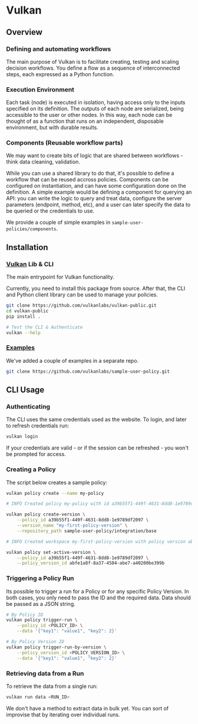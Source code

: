 # Vulkan

## Overview

### Defining and automating workflows

The main purpose of Vulkan is to facilitate creating, testing and scaling decision workflows.
You define a flow as a sequence of interconnected steps, each expressed as a Python function.

### Execution Environment

Each task (node) is executed in isolation, having access only to the inputs specified on its definition.
The outputs of each node are serialized, being accessible to the user or other nodes.
In this way, each node can be thought of as a function that runs on an independent,
disposable environment, but with durable results.

### Components (Reusable workflow parts)

We may want to create bits of logic that are shared between workflows - think data cleaning, validation.

While you can use a shared library to do that, it's possible to define a workflow that can be reused accross policies.
Components can be configured on instantiation, and can have some configuration done on the definition.
A simple example would be defining a component for querying an API: you can write the logic to query and treat data, configure the server parameters (endpoint, method, etc), and a user can later specify the data to be queried or the credentials to use.

We provide a couple of simple examples in `sample-user-policies/components`.

## Installation

### [Vulkan](https://github.com/vulkanlabs/vulkan-public) Lib & CLI

The main entrypoint for Vulkan functionality.

Currently, you need to install this package from source.
After that, the CLI and Python client library can be used to manage your policies.

```bash
git clone https://github.com/vulkanlabs/vulkan-public.git
cd vulkan-public
pip install .

# Test the CLI & Authenticate
vulkan --help
```

### [Examples](https://github.com/vulkanlabs/sample-user-policy)

We've added a couple of examples in a separate repo.
```bash
git clone https://github.com/vulkanlabs/sample-user-policy.git
```

## CLI Usage

### Authenticating

The CLI uses the same credentials used as the website.
To login, and later to refresh credentials run:
```bash
vulkan login
```

If your credentials are valid - or if the session can be refreshed - you won't be prompted for access.

### Creating a Policy

The script below creates a sample policy:
```bash
vulkan policy create --name my-policy

# INFO Created policy my-policy with id a39b55f1-449f-4631-8dd8-1e9789df2097

vulkan policy create-version \
    --policy_id a39b55f1-449f-4631-8dd8-1e9789df2097 \
    --version_name "my-first-policy-version" \
    --repository_path sample-user-policy/integration/base

# INFO Created workspace my-first-policy-version with policy version abfe1a8f-8a37-4504-abe7-a40200be399b

vulkan policy set-active-version \
    --policy_id a39b55f1-449f-4631-8dd8-1e9789df2097 \
    --policy_version_id abfe1a8f-8a37-4504-abe7-a40200be399b
```

### Triggering a Policy Run

Its possible to trigger a run for a Policy or for any specific Policy Version.
In both cases, you only need to pass the ID and the required data. Data should be passed as a JSON string.
```bash
# By Policy ID
vulkan policy trigger-run \
    --policy_id <POLICY_ID> \
    --data '{"key1": "value1", "key2": 2}'

# By Policy Version ID
vulkan policy trigger-run-by-version \
    --policy_version_id <POLICY_VERSION_ID> \
    --data '{"key1": "value1", "key2": 2}'
```

### Retrieving data from a Run

To retrieve the data from a single run:
```bash
vulkan run data <RUN_ID>
```

We don't have a method to extract data in bulk yet.
You can sort of improvise that by iterating over individual runs.
